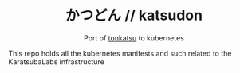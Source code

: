 
<div align="center">

# かつどん // katsudon

Port of [tonkatsu](https://github.com/MrPicklePinosaur/tonkatsu) to kubernetes

</div>

This repo holds all the kubernetes manifests and such related to the KaratsubaLabs infrastructure
